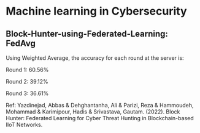﻿# Machine learning in Cybersecurity
 ## Block-Hunter-using-Federated-Learning: FedAvg 
Using Weighted Average, the accuracy for each round at the server is:

Round 1: 60.56%

Round 2: 39.12%

Round 3: 36.61%

Ref: Yazdinejad, Abbas & Dehghantanha, Ali & Parizi, Reza & Hammoudeh, Mohammad & Karimipour, Hadis & Srivastava, Gautam. (2022). Block Hunter: Federated Learning for Cyber Threat Hunting in Blockchain-based IIoT Networks. 
